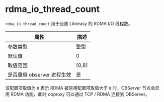 rdma_io_thread_count 
=========================================

`rdma_io_thread_count` 用于设置 Libreasy 的 RDMA I/O 线程数。


|      **属性**      | **描述**  |
|------------------|---------|
| 参数类型             | 整型      |
| 默认值              | 0       |
| 取值范围             | \[0,8\] |
| 是否重启 observer 进程生效 | 是       |



该配置项取值为 `0` 表示 RDMA 被禁用配置项取值大于 `0` 时，OBServer 节点会启用 RDMA 功能，此时 obproxy 可以通过 TCP / RDMA 连接到 OBServer。
